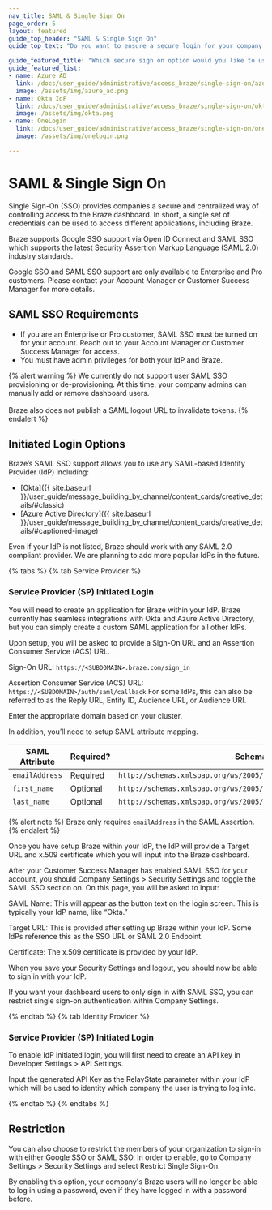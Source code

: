 ```yaml
---
nav_title: SAML & Single Sign On
page_order: 5
layout: featured
guide_top_header: "SAML & Single Sign On"
guide_top_text: "Do you want to ensure a secure login for your company's Braze users through a company you're already using? Well, you're in luck! Braze has an integration for that!"

guide_featured_title: "Which secure sign on option would you like to use?"
guide_featured_list:
- name: Azure AD
  link: /docs/user_guide/administrative/access_braze/single-sign-on/azure_ad/
  image: /assets/img/azure_ad.png
- name: Okta IdF
  link: /docs/user_guide/administrative/access_braze/single-sign-on/okta/
  image: /assets/img/okta.png
- name: OneLogin
  link: /docs/user_guide/administrative/access_braze/single-sign-on/onelogin/
  image: /assets/img/onelogin.png

---
```


# SAML & Single Sign On

Single Sign-On (SSO) provides companies a secure and centralized way of controlling access to the Braze dashboard. In short, a single set of credentials can be used to access different applications, including Braze.

Braze supports Google SSO support via Open ID Connect and SAML SSO which supports the latest Security Assertion Markup Language (SAML 2.0) industry standards.

Google SSO and SAML SSO support are only available to Enterprise and Pro customers. Please contact your Account Manager or Customer Success Manager for more details.

## SAML SSO Requirements

- If you are an Enterprise or Pro customer, SAML SSO must be turned on for your account. Reach out to your Account Manager or Customer Success Manager for access.
- You must have admin privileges for both your IdP and Braze.

{% alert warning %}
We currently do not support user SAML SSO provisioning or de-provisioning. At this time, your company admins can manually add or remove dashboard users.
<br>
<br>
Braze also does not publish a SAML logout URL to invalidate tokens.
{% endalert %}

## Initiated Login Options

Braze’s SAML SSO support allows you to use any SAML-based Identity Provider (IdP) including:

- [Okta]({{ site.baseurl }}/user_guide/message_building_by_channel/content_cards/creative_details/#classic)
- [Azure Active Directory]({{ site.baseurl }}/user_guide/message_building_by_channel/content_cards/creative_details/#captioned-image)

Even if your IdP is not listed, Braze should work with any SAML 2.0 compliant provider. We are planning to add more popular IdPs in the future.

{% tabs %}
  {% tab Service Provider %}
### Service Provider (SP) Initiated Login

You will need to create an application for Braze within your IdP. Braze currently has seamless integrations with Okta and Azure Active Directory, but you can simply create a custom SAML application for all other IdPs.

Upon setup, you will be asked to provide a Sign-On URL and an Assertion Consumer Service (ACS) URL.  

Sign-On URL: `https://<SUBDOMAIN>.braze.com/sign_in`

Assertion Consumer Service (ACS) URL: `https://<SUBDOMAIN>/auth/saml/callback`
For some IdPs, this can also be referred to as the Reply URL, Entity ID, Audience URL, or Audience URI.

Enter the appropriate domain based on your cluster.

In addition, you’ll need to setup SAML attribute mapping.

| SAML Attribute | Required? | Schema |
|---|---|---|
|`emailAddress` | Required | `http://schemas.xmlsoap.org/ws/2005/05/identity/claims/email` |
| `first_name` | Optional | `http://schemas.xmlsoap.org/ws/2005/05/identity/claims/first_name` |
| `last_name` | Optional | `http://schemas.xmlsoap.org/ws/2005/05/identity/claims/last_name` |

{% alert note %}
Braze only requires `emailAddress` in the SAML Assertion.
{% endalert %}

Once you have setup Braze within your IdP, the IdP will provide a Target URL and x.509 certificate which you will input into the Braze dashboard.

After your Customer Success Manager has enabled SAML SSO for your account, you should Company Settings > Security Settings and toggle the SAML SSO section on.
On this page, you will be asked to input:

SAML Name: This will appear as the button text on the login screen. This is typically your IdP name, like “Okta.”

Target URL: This is provided after setting up Braze within your IdP. Some IdPs reference this as the SSO URL or SAML 2.0 Endpoint.

Certificate: The x.509 certificate is provided by your IdP.

When you save your Security Settings and logout, you should now be able to sign in with your IdP.

If you want your dashboard users to only sign in with SAML SSO, you can restrict single sign-on authentication within Company Settings.

  {% endtab %}
  {% tab Identity Provider %}
### Service Provider (SP) Initiated Login

To enable IdP initiated login, you will first need to create an API key in Developer Settings > API Settings.

Input the generated API Key as the RelayState parameter within your IdP which will be used to identity which company the user is trying to log into.


  {% endtab %}
{% endtabs %}

## Restriction

You can also choose to restrict the members of your organization to sign-in with either Google SSO or SAML SSO. In order to enable, go to Company Settings > Security Settings and select Restrict Single Sign-On.



By enabling this option, your company's Braze users will no longer be able to log in using a password, even if they have logged in with a password before.
